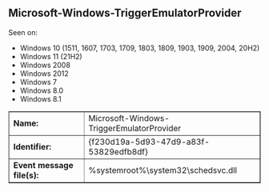 ## Microsoft-Windows-TriggerEmulatorProvider

Seen on:
* Windows 10 (1511, 1607, 1703, 1709, 1803, 1809, 1903, 1909, 2004, 20H2)
* Windows 11 (21H2)
* Windows 2008
* Windows 2012
* Windows 7
* Windows 8.0
* Windows 8.1

<table border="1" class="docutils">
  <tbody>
    <tr>
      <td><b>Name:</b></td>
      <td>Microsoft-Windows-TriggerEmulatorProvider</td>
    </tr>
    <tr>
      <td><b>Identifier:</b></td>
      <td>{f230d19a-5d93-47d9-a83f-53829edfb8df}</td>
    </tr>
    <tr>
      <td><b>Event message file(s):</b></td>
      <td>%systemroot%\system32\schedsvc.dll</td>
    </tr>
  </tbody>
</table>

&nbsp;

